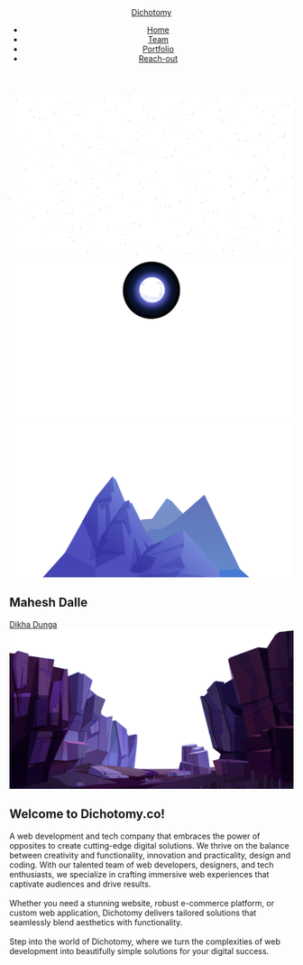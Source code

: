 <!DOCTYPE html>
<html>
    <head>
        <title>Dichotomy</title>
        <link rel="stylesheet" href="./ha.css">
        <style></style>
    </head>
    <body>
        <header>
            <a href="#" class="logo">Dichotomy</a>
            <ul>
                <li><a href="#" class="active">Home</a></li>
                <li><a href="#">Team</a></li>
                <li><a href="#">Portfolio</a></li>
                <li><a href="#">Reach-out</a></li>
            </ul>
        </header>
        <section>
            <img src="./stars.png" id="sitaare">
            <img src="./moon.png" id="chaand">
            <img src="./mountains_behind.png" id="pahaadpeeche">
            <h2 id="text">Mahesh Dalle</h2>
            <a href="#sec" id="btn">Dikha Dunga</a>
            <img src="./mountains_front.png" id="pahaad_aage">
        </section>
        <div class="sec" id="sec">
            <h2>Welcome to Dichotomy.co!</h2>
            <p>A web development and tech company that embraces the power of opposites to create cutting-edge digital solutions. We thrive on the balance between creativity and functionality, innovation and practicality, design and coding. With our talented team of web developers, designers, and tech enthusiasts, we specialize in crafting immersive web experiences that captivate audiences and drive results.
                <br><br> Whether you need a stunning website, robust e-commerce platform, or custom web application, Dichotomy delivers tailored solutions that seamlessly blend aesthetics with functionality. 
                <br><br>Step into the world of Dichotomy, where we turn the complexities of web development into beautifully simple solutions for your digital success.
            </p>
        </div>
        <script>
            let stars = document.getElementById('sitaare');
            let moon = document.getElementById('chaand')
            let mountains_behind = document.getElementById('pahaadpeeche')
            let text = document.getElementById('text')
            let mountains_front=document.getElementById('pahaad_aage')
            let btn = document.getElementById('btn')
            let header = document.querySelector('header')
            window.addEventListener('scroll', function(){
                let value = window.scrollY;
                stars.style.left = value * 0.25 + 'px';
                moon.style.top = value * 1.05 + 'px';
                mountains_behind.style.top = value * 0.5 + 'px';
                mountains_front.style.top = value * 0 + 'px';
                text.style.marginRight = value * 4 +'px';
                text.style.marginTop = value * 1.5 +'px';
                btn.style.marginTop = value * 1.5 +'px';
                header.style.top = value * 0.5 + 'px';
            })
        </script>
    </body>
</html>

